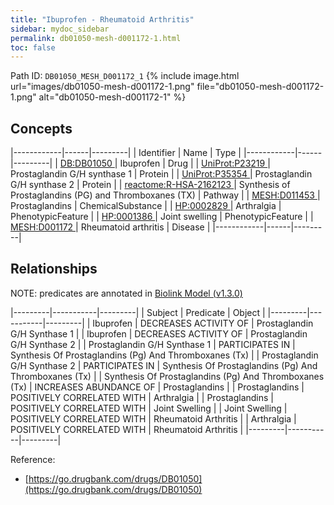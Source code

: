 ```yaml
---
title: "Ibuprofen - Rheumatoid Arthritis"
sidebar: mydoc_sidebar
permalink: db01050-mesh-d001172-1.html
toc: false 
---
```



Path ID: `DB01050_MESH_D001172_1`
{% include image.html url="images/db01050-mesh-d001172-1.png" file="db01050-mesh-d001172-1.png" alt="db01050-mesh-d001172-1" %}

## Concepts

|------------|------|---------|
| Identifier | Name | Type    |
|------------|------|---------|
| <a href="https://identifiers.org/DB:DB01050">DB:DB01050 </a> | Ibuprofen | Drug |
| <a href="https://identifiers.org/UniProt:P23219">UniProt:P23219 </a> | Prostaglandin G/H synthase 1 | Protein |
| <a href="https://identifiers.org/UniProt:P35354">UniProt:P35354 </a> | Prostaglandin G/H synthase 2 | Protein |
| <a href="https://identifiers.org/reactome:R-HSA-2162123">reactome:R-HSA-2162123 </a> | Synthesis of Prostaglandins (PG) and Thromboxanes (TX) | Pathway |
| <a href="https://identifiers.org/MESH:D011453">MESH:D011453 </a> | Prostaglandins | ChemicalSubstance |
| <a href="https://identifiers.org/HP:0002829">HP:0002829 </a> | Arthralgia | PhenotypicFeature |
| <a href="https://identifiers.org/HP:0001386">HP:0001386 </a> | Joint swelling | PhenotypicFeature |
| <a href="https://identifiers.org/MESH:D001172">MESH:D001172 </a> | Rheumatoid arthritis | Disease |
|------------|------|---------|

## Relationships


NOTE: predicates are annotated in <a href="https://github.com/biolink/biolink-model/releases/tag/v1.3.0">Biolink Model (v1.3.0)</a>

|---------|-----------|---------|
| Subject | Predicate | Object  |
|---------|-----------|---------|
| Ibuprofen | DECREASES ACTIVITY OF | Prostaglandin G/H Synthase 1 |
| Ibuprofen | DECREASES ACTIVITY OF | Prostaglandin G/H Synthase 2 |
| Prostaglandin G/H Synthase 1 | PARTICIPATES IN | Synthesis Of Prostaglandins (Pg) And Thromboxanes (Tx) |
| Prostaglandin G/H Synthase 2 | PARTICIPATES IN | Synthesis Of Prostaglandins (Pg) And Thromboxanes (Tx) |
| Synthesis Of Prostaglandins (Pg) And Thromboxanes (Tx) | INCREASES ABUNDANCE OF | Prostaglandins |
| Prostaglandins | POSITIVELY CORRELATED WITH | Arthralgia |
| Prostaglandins | POSITIVELY CORRELATED WITH | Joint Swelling |
| Joint Swelling | POSITIVELY CORRELATED WITH | Rheumatoid Arthritis |
| Arthralgia | POSITIVELY CORRELATED WITH | Rheumatoid Arthritis |
|---------|-----------|---------|

Reference: 
  - [https://go.drugbank.com/drugs/DB01050](https://go.drugbank.com/drugs/DB01050)
